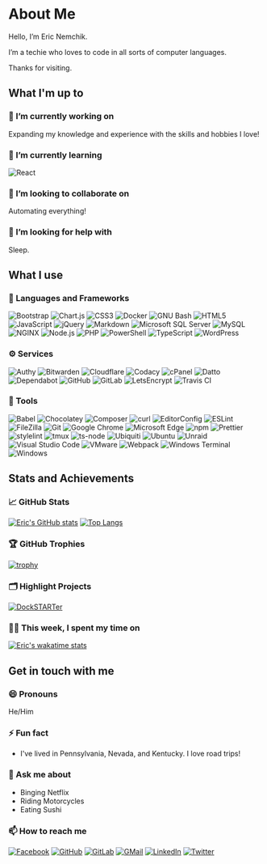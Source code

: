 # About Me

Hello, I’m Eric Nemchik.

I’m a techie who loves to code in all sorts of computer languages.

Thanks for visiting.

## What I'm up to

<!--
**nemchik/nemchik** is a ✨ _special_ ✨ repository because its `README.md` (this file) appears on your GitHub profile.

Here are some ideas to get you started:

- 🔭 I’m currently working on ...
- 🌱 I’m currently learning ...
- 👯 I’m looking to collaborate on ...
- 🤔 I’m looking for help with ...
- 💬 Ask me about ...
- 📫 How to reach me: ...
- 😄 Pronouns: ...
- ⚡ Fun fact: ...

-->

### 🔭 I’m currently working on

Expanding my knowledge and experience with the skills and hobbies I love!

### 🌱 I’m currently learning

![React](https://img.shields.io/static/v1?style=flat-square&logo=react&logoColor=white&label=&labelColor=61DAFB&message=React&color=16171d)

### 👯 I’m looking to collaborate on

Automating everything!

### 🤔 I’m looking for help with

Sleep.

## What I use

### 📒 Languages and Frameworks

![Bootstrap](https://img.shields.io/static/v1?style=flat-square&logo=bootstrap&logoColor=white&label=&labelColor=7952B3&message=Bootstrap&color=16171d)
![Chart.js](https://img.shields.io/static/v1?style=flat-square&logo=chartdotjs&logoColor=white&label=&labelColor=FF6384&message=Chart.js&color=16171d)
![CSS3](https://img.shields.io/static/v1?style=flat-square&logo=css3&logoColor=white&label=&labelColor=1572B6&message=CSS3&color=16171d)
![Docker](https://img.shields.io/static/v1?style=flat-square&logo=docker&logoColor=white&label=&labelColor=2496ED&message=Docker&color=16171d)
![GNU Bash](https://img.shields.io/static/v1?style=flat-square&logo=gnubash&logoColor=white&label=&labelColor=4EAA25&message=GNU%20Bash&color=16171d)
![HTML5](https://img.shields.io/static/v1?style=flat-square&logo=html5&logoColor=white&label=&labelColor=E34F26&message=HTML5&color=16171d)
![JavaScript](https://img.shields.io/static/v1?style=flat-square&logo=javascript&logoColor=black&label=&labelColor=F7DF1E&message=JavaScript&color=16171d)
![jQuery](https://img.shields.io/static/v1?style=flat-square&logo=jquery&logoColor=white&label=&labelColor=0769AD&message=jQuery&color=16171d)
![Markdown](https://img.shields.io/static/v1?style=flat-square&logo=markdown&logoColor=white&label=&labelColor=000000&message=Markdown&color=16171d)
![Microsoft SQL Server](https://img.shields.io/static/v1?style=flat-square&logo=microsoftsqlserver&logoColor=white&label=&labelColor=CC2927&message=Microsoft%20SQL%20Server&color=16171d)
![MySQL](https://img.shields.io/static/v1?style=flat-square&logo=mysql&logoColor=white&label=&labelColor=4479A1&message=MySQL&color=16171d)
![NGINX](https://img.shields.io/static/v1?style=flat-square&logo=nginx&logoColor=white&label=&labelColor=009639&message=NGINX&color=16171d)
![Node.js](https://img.shields.io/static/v1?style=flat-square&logo=nodedotjs&logoColor=white&label=&labelColor=339933&message=Node.js&color=16171d)
![PHP](https://img.shields.io/static/v1?style=flat-square&logo=php&logoColor=white&label=&labelColor=777BB4&message=PHP&color=16171d)
![PowerShell](https://img.shields.io/static/v1?style=flat-square&logo=powershell&logoColor=white&label=&labelColor=5391FE&message=PowerShell&color=16171d)
![TypeScript](https://img.shields.io/static/v1?style=flat-square&logo=typescript&logoColor=white&label=&labelColor=3178C6&message=TypeScript&color=16171d)
![WordPress](https://img.shields.io/static/v1?style=flat-square&logo=wordpress&logoColor=white&label=&labelColor=21759B&message=WordPress&color=16171d)

### ⚙️ Services

![Authy](https://img.shields.io/static/v1?style=flat-square&logo=authy&logoColor=white&label=&labelColor=EC1C24&message=Authy&color=16171d)
![Bitwarden](https://img.shields.io/static/v1?style=flat-square&logo=bitwarden&logoColor=white&label=&labelColor=175DDC&message=Bitwarden&color=16171d)
![Cloudflare](https://img.shields.io/static/v1?style=flat-square&logo=cloudflare&logoColor=white&label=&labelColor=F38020&message=Cloudflare&color=16171d)
![Codacy](https://img.shields.io/static/v1?style=flat-square&logo=codacy&logoColor=white&label=&labelColor=F38020&message=Codacy&color=16171d)
![cPanel](https://img.shields.io/static/v1?style=flat-square&logo=cpanel&logoColor=white&label=&labelColor=FF6C2C&message=cPanel&color=16171d)
![Datto](https://img.shields.io/static/v1?style=flat-square&logo=datto&logoColor=white&label=&labelColor=199ED9&message=Datto&color=16171d)
![Dependabot](https://img.shields.io/static/v1?style=flat-square&logo=dependabot&logoColor=white&label=&labelColor=025E8C&message=Dependabot&color=16171d)
![GitHub](https://img.shields.io/static/v1?style=flat-square&logo=github&logoColor=white&label=&labelColor=181717&message=GitHub&color=16171d)
![GitLab](https://img.shields.io/static/v1?style=flat-square&logo=gitlab&logoColor=white&label=&labelColor=FCA121&message=GitLab&color=16171d)
![LetsEncrypt](https://img.shields.io/static/v1?style=flat-square&logo=LetsEncrypt&logoColor=white&label=&labelColor=003A70&message=LetsEncrypt&color=16171d)
![Travis CI](https://img.shields.io/static/v1?style=flat-square&logo=travisci&logoColor=white&label=&labelColor=3EAAAF&message=Travis%20CI&color=16171d)

### 🧰 Tools

![Babel](https://img.shields.io/static/v1?style=flat-square&logo=babel&logoColor=black&label=&labelColor=F9DC3E&message=Babel&color=16171d)
![Chocolatey](https://img.shields.io/static/v1?style=flat-square&logo=chocolatey&logoColor=white&label=&labelColor=80B5E3&message=Chocolatey&color=16171d)
![Composer](https://img.shields.io/static/v1?style=flat-square&logo=composer&logoColor=white&label=&labelColor=885630&message=Composer&color=16171d)
![curl](https://img.shields.io/static/v1?style=flat-square&logo=curl&logoColor=white&label=&labelColor=073551&message=curl&color=16171d)
![EditorConfig](https://img.shields.io/static/v1?style=flat-square&logo=editorconfig&logoColor=black&label=&labelColor=FEFEFE&message=EditorConfig&color=16171d)
![ESLint](https://img.shields.io/static/v1?style=flat-square&logo=eslint&logoColor=white&label=&labelColor=4B32C3&message=ESLint&color=16171d)
![FileZilla](https://img.shields.io/static/v1?style=flat-square&logo=filezilla&logoColor=white&label=&labelColor=BF0000&message=FileZilla&color=16171d)
![Git](https://img.shields.io/static/v1?style=flat-square&logo=git&logoColor=white&label=&labelColor=F05032&message=Git&color=16171d)
![Google Chrome](https://img.shields.io/static/v1?style=flat-square&logo=googlechrome&logoColor=white&label=&labelColor=4285F4&message=Google%20Chrome&color=16171d)
![Microsoft Edge](https://img.shields.io/static/v1?style=flat-square&logo=microsoftedge&logoColor=white&label=&labelColor=0078D7&message=Microsoft%20Edge&color=16171d)
![npm](https://img.shields.io/static/v1?style=flat-square&logo=npm&logoColor=white&label=&labelColor=CB3837&message=npm&color=16171d)
![Prettier](https://img.shields.io/static/v1?style=flat-square&logo=prettier&logoColor=black&label=&labelColor=F7B93E&message=Prettier&color=16171d)
![stylelint](https://img.shields.io/static/v1?style=flat-square&logo=stylelint&logoColor=white&label=&labelColor=263238&message=stylelint&color=16171d)
![tmux](https://img.shields.io/static/v1?style=flat-square&logo=tmux&logoColor=white&label=&labelColor=1BB91F&message=tmux&color=16171d)
![ts-node](https://img.shields.io/static/v1?style=flat-square&logo=tsnode&logoColor=white&label=&labelColor=5391FE&message=ts-node&color=16171d)
![Ubiquiti](https://img.shields.io/static/v1?style=flat-square&logo=ubiquiti&logoColor=white&label=&labelColor=0559C9&message=Ubiquiti&color=16171d)
![Ubuntu](https://img.shields.io/static/v1?style=flat-square&logo=ubuntu&logoColor=white&label=&labelColor=E95420&message=Ubuntu&color=16171d)
![Unraid](https://img.shields.io/static/v1?style=flat-square&logo=unraid&logoColor=white&label=&labelColor=F15A2C&message=Unraid&color=16171d)
![Visual Studio Code](https://img.shields.io/static/v1?style=flat-square&logo=visualstudiocode&logoColor=white&label=&labelColor=007ACC&message=Visual%20Studio%20Code&color=16171d)
![VMware](https://img.shields.io/static/v1?style=flat-square&logo=vmware&logoColor=white&label=&labelColor=607078&message=VMware&color=16171d)
![Webpack](https://img.shields.io/static/v1?style=flat-square&logo=webpack&logoColor=black&label=&labelColor=8DD6F9&message=Webpack&color=16171d)
![Windows Terminal](https://img.shields.io/static/v1?style=flat-square&logo=windowsterminal&logoColor=white&label=&labelColor=4D4D4D&message=Windows%20Terminal&color=16171d)
![Windows](https://img.shields.io/static/v1?style=flat-square&logo=windows&logoColor=white&label=&labelColor=0078D6&message=Windows&color=16171d)

## Stats and Achievements

### 📈 GitHub Stats

[![Eric's GitHub stats](https://github-readme-stats.vercel.app/api?username=nemchik&theme=dark&show_icons=true)](https://github.com/nemchik)
[![Top Langs](https://github-readme-stats.vercel.app/api/top-langs/?username=nemchik&theme=dark&layout=compact)](https://github.com/nemchik)

### 🏆 GitHub Trophies

[![trophy](https://github-profile-trophy.vercel.app/?username=nemchik&theme=darkhub)](https://github.com/nemchik)

### 🗂️ Highlight Projects

[![DockSTARTer](https://github-readme-stats.vercel.app/api/pin/?username=GhostWriters&repo=DockSTARTer&theme=dark)](https://github.com/GhostWriters/DockSTARTer)

### 👨‍💻 This week, I spent my time on

[![Eric's wakatime stats](https://github-readme-stats.vercel.app/api/wakatime?username=@nemchik&theme=dark&layout=compact)](https://wakatime.com/@nemchik)
<!--[![Eric's wakatime stats](https://github-readme-stats.vercel.app/api/wakatime?username=nemchik&theme=dark&layout=compact&range=last_7_days)](https://wakatime.com/@nemchik)-->

## Get in touch with me

### 😄 Pronouns

He/Him

### ⚡ Fun fact

- I've lived in Pennsylvania, Nevada, and Kentucky. I love road trips!

### 💬 Ask me about

- Binging Netflix
- Riding Motorcycles
- Eating Sushi

### 📫 How to reach me

[![Facebook](https://img.shields.io/static/v1?style=flat-square&logo=facebook&logoColor=white&label=&labelColor=1877F2&message=Facebook&color=16171d)](https://facebook.com/nemchik)
[![GitHub](https://img.shields.io/static/v1?style=flat-square&logo=github&logoColor=white&label=&labelColor=181717&message=GitHub&color=16171d)](https://github.com/nemchik)
[![GitLab](https://img.shields.io/static/v1?style=flat-square&logo=gitlab&logoColor=white&label=&labelColor=FCA121&message=GitLab&color=16171d)](https://gitlab.com/nemchik)
[![GMail](https://img.shields.io/static/v1?style=flat-square&logo=gmail&logoColor=white&label=&labelColor=EA4335&message=GMail&color=16171d)](mailto:eric@nemchik.com)
[![LinkedIn](https://img.shields.io/static/v1?style=flat-square&logo=linkedin&logoColor=white&label=&labelColor=0A66C2&message=LinkedIn&color=16171d)](https://linkedin.com/in/nemchik)
[![Twitter](https://img.shields.io/static/v1?style=flat-square&logo=twitter&logoColor=white&label=&labelColor=1DA1F2&message=Twitter&color=16171d)](https://twitter.com/NemchikEric)
